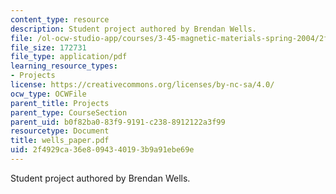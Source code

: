 ```yaml
---
content_type: resource
description: Student project authored by Brendan Wells.
file: /ol-ocw-studio-app/courses/3-45-magnetic-materials-spring-2004/2f4929ca36e8094340193b9a91ebe69e_wells_paper.pdf
file_size: 172731
file_type: application/pdf
learning_resource_types:
- Projects
license: https://creativecommons.org/licenses/by-nc-sa/4.0/
ocw_type: OCWFile
parent_title: Projects
parent_type: CourseSection
parent_uid: b0f82ba0-83f9-9191-c238-8912122a3f99
resourcetype: Document
title: wells_paper.pdf
uid: 2f4929ca-36e8-0943-4019-3b9a91ebe69e
---
```

Student project authored by Brendan Wells.